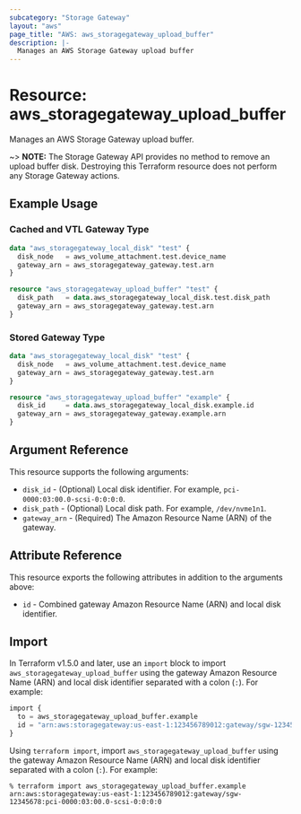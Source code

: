 ```yaml
---
subcategory: "Storage Gateway"
layout: "aws"
page_title: "AWS: aws_storagegateway_upload_buffer"
description: |-
  Manages an AWS Storage Gateway upload buffer
---
```


# Resource: aws_storagegateway_upload_buffer

Manages an AWS Storage Gateway upload buffer.

~> **NOTE:** The Storage Gateway API provides no method to remove an upload buffer disk. Destroying this Terraform resource does not perform any Storage Gateway actions.

## Example Usage

### Cached and VTL Gateway Type

```terraform
data "aws_storagegateway_local_disk" "test" {
  disk_node   = aws_volume_attachment.test.device_name
  gateway_arn = aws_storagegateway_gateway.test.arn
}

resource "aws_storagegateway_upload_buffer" "test" {
  disk_path   = data.aws_storagegateway_local_disk.test.disk_path
  gateway_arn = aws_storagegateway_gateway.test.arn
}
```

### Stored Gateway Type

```terraform
data "aws_storagegateway_local_disk" "test" {
  disk_node   = aws_volume_attachment.test.device_name
  gateway_arn = aws_storagegateway_gateway.test.arn
}

resource "aws_storagegateway_upload_buffer" "example" {
  disk_id     = data.aws_storagegateway_local_disk.example.id
  gateway_arn = aws_storagegateway_gateway.example.arn
}
```

## Argument Reference

This resource supports the following arguments:

* `disk_id` - (Optional) Local disk identifier. For example, `pci-0000:03:00.0-scsi-0:0:0:0`.
* `disk_path` - (Optional) Local disk path. For example, `/dev/nvme1n1`.
* `gateway_arn` - (Required) The Amazon Resource Name (ARN) of the gateway.

## Attribute Reference

This resource exports the following attributes in addition to the arguments above:

* `id` - Combined gateway Amazon Resource Name (ARN) and local disk identifier.

## Import

In Terraform v1.5.0 and later, use an `import` block to import `aws_storagegateway_upload_buffer` using the gateway Amazon Resource Name (ARN) and local disk identifier separated with a colon (`:`). For example:

```terraform
import {
  to = aws_storagegateway_upload_buffer.example
  id = "arn:aws:storagegateway:us-east-1:123456789012:gateway/sgw-12345678:pci-0000:03:00.0-scsi-0:0:0:0"
}
```

Using `terraform import`, import `aws_storagegateway_upload_buffer` using the gateway Amazon Resource Name (ARN) and local disk identifier separated with a colon (`:`). For example:

```console
% terraform import aws_storagegateway_upload_buffer.example arn:aws:storagegateway:us-east-1:123456789012:gateway/sgw-12345678:pci-0000:03:00.0-scsi-0:0:0:0
```
